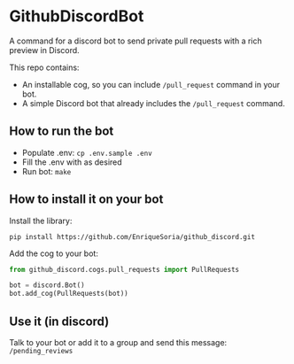# GithubDiscordBot
A command for a discord bot to send private pull requests with a rich preview in Discord.

This repo contains:
 - An installable cog, so you can include `/pull_request` command in your bot.
 - A simple Discord bot that already includes the `/pull_request` command.


## How to run the bot
 - Populate .env: `cp .env.sample .env`
 - Fill the .env with as desired
 - Run bot: `make`

## How to install it on your bot
Install the library:
````shell
pip install https://github.com/EnriqueSoria/github_discord.git
````

Add the cog to your bot:
```python
from github_discord.cogs.pull_requests import PullRequests

bot = discord.Bot()
bot.add_cog(PullRequests(bot))
```

## Use it (in discord)
Talk to your bot or add it to a group and send this message:
`/pending_reviews`

